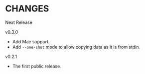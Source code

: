 # CHANGES

Next Release

v0.3.0

- Add Mac support.
- Add `--one-shot` mode to allow copying data as it is from stdin.

v0.2.1

- The first public release.

